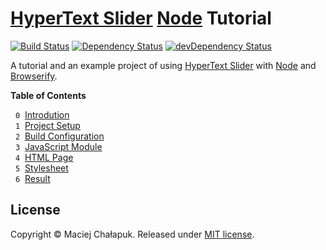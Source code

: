[travis-image]: https://travis-ci.org/muroc/hyper-text-slider-node-tutorial.svg?branch=master
[travis-url]: https://travis-ci.org/muroc/hyper-text-slider-node-tutorial
[david-image]: https://david-dm.org/muroc/hyper-text-slider-node-tutorial.svg
[david-url]: https://david-dm.org/muroc/hyper-text-slider-node-tutorial
[david-image-dev]: https://david-dm.org/muroc/hyper-text-slider-node-tutorial/dev-status.svg
[david-url-dev]: https://david-dm.org/muroc/hyper-text-slider-node-tutorial?type=dev

# [HyperText Slider][slider] [Node][node] Tutorial

[![Build Status][travis-image]][travis-url]
[![Dependency Status][david-image]][david-url]
[![devDependency Status][david-image-dev]][david-url-dev]

A tutorial and an example project of using [HyperText Slider][slider]
with [Node][node] and [Browserify][browserify].

[slider]: https://github.com/muroc/hyper-text-slider
[node]: https://nodejs.org/
[browserify]: https://github.com/substack/node-browserify

**Table of Contents**

&nbsp; `0`&nbsp; [Introdution][introduction]<br>
&nbsp; `1`&nbsp; [Project Setup][setup]<br>
&nbsp; `2`&nbsp; [Build Configuration][build-config]<br>
&nbsp; `3`&nbsp; [JavaScript Module][js-module]<br>
&nbsp; `4`&nbsp; [HTML Page][html-page]<br>
&nbsp; `5`&nbsp; [Stylesheet][stylesheet]<br>
&nbsp; `6`&nbsp; [Result][result]<br>

[introduction]: doc/0_introduction.markdown
[setup]: doc/1_setup.sh.md
[build-config]: doc/2_gulpfile.js.md
[js-module]: doc/3_script.js.md
[html-page]: doc/4_index.html.md
[stylesheet]: doc/5_style.scss.md
[result]: https://muroc.github.io/hyper-text-slider-node-tutorial

## License

Copyright &copy; Maciej Chałapuk. Released under [MIT license](LICENSE).

